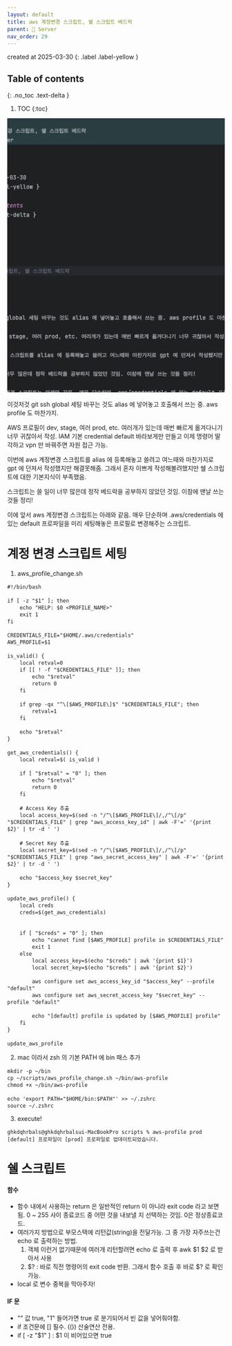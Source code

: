 ```yaml
---
layout: default
title: aws 계정변경 스크립트, 쉘 스크립트 베드락
parent: 📌 Server
nav_order: 29
---
```


created at 2025-03-30
{: .label .label-yellow }

## Table of contents
{: .no_toc .text-delta }

1. TOC
{:toc}



![](29/images/7cecef44.png)




이것저것 git ssh global 세팅 바꾸는 것도 alias 에 넣어놓고 호출해서 쓰는 중. aws profile 도 마찬가지.

AWS 프로필이 dev, stage, 여러 prod, etc. 여러개가 있는데 매번 빠르게 옮겨다니기 너무 귀찮아서 작성. IAM 기본 credential default 바라보게만 만들고 이제 명령어 딸각하고 vpn 만 바꿔주면 자원 접근 가능.

이번에 aws 계정변경 스크립트를 alias 에 등록해놓고 쓸려고 여느때와 마찬가지로 gpt 에 던져서 작성했지만 해결못해줌. 그래서 혼자 이쁘게 작성해볼려했지만 쉘 스크립트에 대한 기본지식이 부족했음.

스크립트는 쓸 일이 너무 많은데 정작 베드락을 공부하지 않았던 것임. 이참에 맨날 쓰는 것들 정리!

이에 앞서 aws 계정변경 스크립트는 아래와 같음. 매우 단순하며 .aws/credentials 에 있는 default 프로파일을 미리 세팅해놓은 프로필로 변경해주는 스크립트.


# 계정 변경 스크립트 세팅

1. aws_profile_change.sh

```shell
#!/bin/bash

if [ -z "$1" ]; then
    echo "HELP: $0 <PROFILE_NAME>"
    exit 1
fi

CREDENTIALS_FILE="$HOME/.aws/credentials"
AWS_PROFILE=$1

is_valid() {
    local retval=0
    if [[ ! -f "$CREDENTIALS_FILE" ]]; then
        echo "$retval"
        return 0
    fi

    if grep -qx "^\[$AWS_PROFILE\]$" "$CREDENTIALS_FILE"; then
        retval=1
    fi

    echo "$retval"
}

get_aws_credentials() {
    local retval=$( is_valid )

    if [ "$retval" = "0" ]; then
        echo "$retval"
        return 0
    fi

    # Access Key 추출
    local access_key=$(sed -n "/^\[$AWS_PROFILE\]/,/^\[/p" "$CREDENTIALS_FILE" | grep "aws_access_key_id" | awk -F'=' '{print $2}' | tr -d ' ')
    
    # Secret Key 추출
    local secret_key=$(sed -n "/^\[$AWS_PROFILE\]/,/^\[/p" "$CREDENTIALS_FILE" | grep "aws_secret_access_key" | awk -F'=' '{print $2}' | tr -d ' ')

    echo "$access_key $secret_key"
}

update_aws_profile() {
    local creds
    creds=$(get_aws_credentials)
    

    if [ "$creds" = "0" ]; then
        echo "cannot find [$AWS_PROFILE] profile in $CREDENTIALS_FILE"
        exit 1
    else
        local access_key=$(echo "$creds" | awk '{print $1}')
        local secret_key=$(echo "$creds" | awk '{print $2}')

        aws configure set aws_access_key_id "$access_key" --profile "default"
        aws configure set aws_secret_access_key "$secret_key" --profile "default"

        echo "[default] profile is updated by [$AWS_PROFILE] profile"
    fi
}

update_aws_profile

```

2. mac 이라서 zsh 의 기본 PATH 에 bin 패스 추가

```
mkdir -p ~/bin
cp ~/scripts/aws_profile_change.sh ~/bin/aws-profile 
chmod +x ~/bin/aws-profile

echo 'export PATH="$HOME/bin:$PATH"' >> ~/.zshrc
source ~/.zshrc
```

3. execute!

```
ghkdqhrbals@ghkdqhrbalsui-MacBookPro scripts % aws-profile prod
[default] 프로파일이 [prod] 프로파일로 업데이트되었습니다.
```

# 쉘 스크립트
#### 함수

* 함수 내에서 사용하는 return 은 일반적인 return 이 아니라 exit code 라고 보면 됨. 0 ~ 255 사이 종료코드 중 어떤 것을 내보낼 지 선택하는 것임. 0은 정상종료코드.
* 여러가지 방법으로 부모스택에 리턴값(string)을 전달가능. 그 중 가장 자주쓰는건 echo 로 출력하는 방법.
  1. 객체 이런거 없기때문에 여러개 리턴할려면 echo 로 출력 후 awk $1 $2 로 받아서 사용
  2. $? : 바로 직전 명령어의 exit code 반환. 그래서 함수 호출 후 바로 $? 로 확인 가능.
* local 로 변수 중복을 막아주자!

#### IF 문
* "" 값 true, "1" 들어가면 true 로 분기되어서 빈 값을 넣어줘야함.
* if 조건문에 [] 필수. (()) 산술연산 전용.
* if [ -z "$1" ] : $1 이 비어있으면 true

